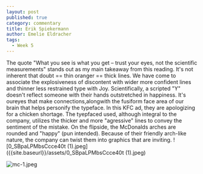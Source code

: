 ```yaml
---
layout: post
published: true
category: commentary
title: Erik Spiekermann
author: Emelie Eldracher
tags:
  - Week 5
---
```

The quote "What you see is what you get – trust your eyes, not the scientific measurements" stands out as my main takeaway from this reading. It's not inherent that  doubt == thin oranger == thick lines. We have come to associate the explosiveness of discontent with wider more confident lines and thinner less restrained type with Joy. Scientifically, a scripted "Y" doesn't reflect someone with their hands outstretched in happiness. It's oureyes that make connections,alongwith the fusiform face area of our brain that helps personify the typeface. In this KFC ad, they are apologizing for a chicken shortage. The tyepfaced used, although integral to the company, utilizes the thicker and more "agressive" lines to convey the sentiment of the mistake. On the flipside, the McDonalds arches are rounded and "happy" (pun intended). Because of their friendly arch-like nature, the company can twist them into graphics that are inviting. 
![0_SBpaLPMbsCcce40t (1).jpeg]({{site.baseurl}}/assets/0_SBpaLPMbsCcce40t (1).jpeg)

![mc-1.jpeg]({{site.baseurl}}/assets/mc-1.jpeg)

